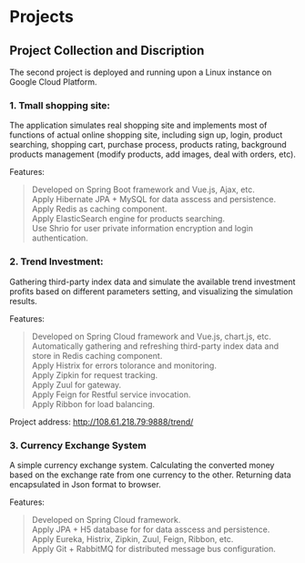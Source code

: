 # Projects
## Project Collection and Discription
   The second project is deployed and running upon a Linux instance on Google Cloud Platform.<br> 

### 1. Tmall shopping site: <br> 
   The application simulates real shopping site and implements most of functions of actual online shopping site, including sign up, login, product searching, shopping cart, purchase process, products rating, background products management (modify products, add images, deal with orders, etc).<br> 
   
   Features:<br> 
   >Developed on Spring Boot framework and Vue.js, Ajax, etc.<br> 
   >Apply Hibernate JPA + MySQL for data asscess and persistence.<br> 
   >Apply Redis as caching component.<br> 
   >Apply ElasticSearch engine for products searching.<br> 
   >Use Shrio for user private information encryption and login authentication.<br> 
   

### 2. Trend Investment: <br>
   Gathering third-party index data and simulate the available trend investment profits based on different parameters setting, and visualizing the simulation results.<br> 
   
   Features:<br> 
   > Developed on Spring Cloud framework and Vue.js, chart.js, etc.<br> 
   > Automatically gathering and refreshing third-party index data and store in Redis caching component.<br> 
   > Apply Histrix for errors tolorance and monitoring.<br> 
   > Apply Zipkin for request tracking.<br> 
   > Apply Zuul for gateway.<br> 
   > Apply Feign for Restful service invocation.<br> 
   > Apply Ribbon for load balancing.<br> 
   
   Project address: http://108.61.218.79:9888/trend/ <br> 


### 3. Currency Exchange System
   A simple currency exchange system. Calculating the converted money based on the exchange rate from one currency to the other. Returning data encapsulated in Json format to browser.<br> 
   
   Features:<br> 
   > Developed on Spring Cloud framework.<br> 
   > Apply JPA + H5 database for for data asscess and persistence.<br> 
   > Apply Eureka, Histrix, Zipkin, Zuul, Feign, Ribbon, etc.<br> 
   > Apply Git + RabbitMQ for distributed message bus configuration.<br> 
   

